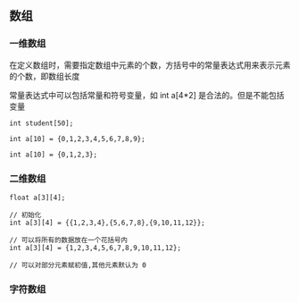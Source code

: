 ## 数组
### 一维数组
在定义数组时，需要指定数组中元素的个数，方括号中的常量表达式用来表示元素的个数，即数组长度

常量表达式中可以包括常量和符号变量，如 int a[4*2] 是合法的。但是不能包括变量
```
int student[50];

int a[10] = {0,1,2,3,4,5,6,7,8,9};

int a[10] = {0,1,2,3};
```

### 二维数组
```
float a[3][4];

// 初始化
int a[3][4] = {{1,2,3,4},{5,6,7,8},{9,10,11,12}};

// 可以将所有的数据放在一个花括号内
int a[3][4] = {1,2,3,4,5,6,7,8,9,10,11,12};

// 可以对部分元素赋初值,其他元素默认为 0
```

### 字符数组
